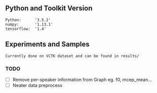 ## Python and Toolkit Version
	Python:      '3.5.2'
	numpy:       '1.13.1'
	tensorflow:  '1.4'

## Experiments and Samples
    Currently done on VCTK dataset and can be found in results/

### TODO

- [ ] Remove per-speaker information from Graph eg. f0, mcep_mean...
- [ ] Neater data preprocess
